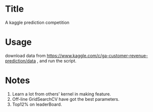 # Title
A kaggle prediction competition
# Usage
download data from https://www.kaggle.com/c/ga-customer-revenue-prediction/data , and run the script.
# Notes
1. Learn a lot from others' kernel in making feature.
2. Off-line GridSearchCV have got the best parameters.
3. Top12% on leaderBoard.
